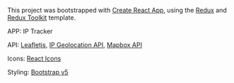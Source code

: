 This project was bootstrapped with [Create React App](https://github.com/facebook/create-react-app), using the [Redux](https://redux.js.org/) and [Redux Toolkit](https://redux-toolkit.js.org/) template.

APP: IP Tracker

API: 
    [Leafletjs](https://react-leaflet.js.org/docs/api-map),
    [IP Geolocation API](https://geo.ipify.org/),
    [Mapbox API](https://www.mapbox.com/)
    
Icons: 
    [React Icons](https://react-icons.github.io/react-icons)
    
Styling:
    [Bootstrap v5](https://getbootstrap.com/)
    


